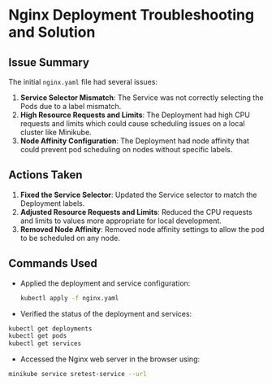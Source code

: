 # Nginx Deployment Troubleshooting and Solution

## Issue Summary
The initial `nginx.yaml` file had several issues:
1. **Service Selector Mismatch**: The Service was not correctly selecting the Pods due to a label mismatch.
2. **High Resource Requests and Limits**: The Deployment had high CPU requests and limits which could cause scheduling issues on a local cluster like Minikube.
3. **Node Affinity Configuration**: The Deployment had node affinity that could prevent pod scheduling on nodes without specific labels.

## Actions Taken
1. **Fixed the Service Selector**: Updated the Service selector to match the Deployment labels.
2. **Adjusted Resource Requests and Limits**: Reduced the CPU requests and limits to values more appropriate for local development.
3. **Removed Node Affinity**: Removed node affinity settings to allow the pod to be scheduled on any node.

## Commands Used
- Applied the deployment and service configuration:
  ```bash
  kubectl apply -f nginx.yaml

- Verified the status of the deployment and services:

```bash
kubectl get deployments
kubectl get pods
kubectl get services
```

- Accessed the Nginx web server in the browser using:

```bash
minikube service sretest-service --url
```